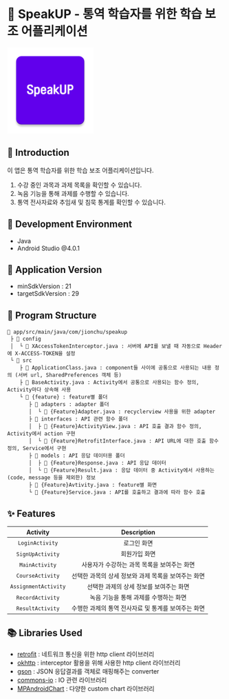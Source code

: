 # :loudspeaker: SpeakUP - 통역 학습자를 위한 학습 보조 어플리케이션
<img alt="Logo" src="app/src/main/res/mipmap-xxxhdpi/ic_launcher.png" width="200">

## :wave: Introduction
이 앱은 통역 학습자를 위한 학습 보조 어플리케이션입니다.
1. 수강 중인 과목과 과제 목록을 확인할 수 있습니다.
2. 녹음 기능을 통해 과제를 수행할 수 있습니다.
3. 통역 전사자료와 추임새 및 침묵 통계를 확인할 수 있습니다.

## :hammer: Development Environment
- Java
- Android Studio @4.0.1

## :bookmark: Application Version
- minSdkVersion : 21
- targetSdkVersion : 29

## :art: Program Structure
```
📁 app/src/main/java/com/jionchu/speakup
 ├ 📁 config
 │  └ 📄 XAccessTokenInterceptor.java : 서버에 API를 보낼 때 자동으로 Header에 X-ACCESS-TOKEN을 설정
 └ 📁 src
    ├ 📄 ApplicationClass.java : component들 사이에 공통으로 사용되는 내용 정의 (서버 url, SharedPreferences 객체 등)
    ├ 📄 BaseActivity.java : Activity에서 공통으로 사용되는 함수 정의, Activity마다 상속해 사용
    └ 📁 {feature} : feature별 폴더
       ├ 📁 adapters : adapter 폴더
       │  └ 📄 {Feature}Adapter.java : recyclerview 사용을 위한 adapter
       ├ 📁 interfaces : API 관련 함수 폴더
       │  ├ 📄 {Feature}ActivityView.java : API 호출 결과 함수 정의, Activity에서 action 구현
       │  └ 📄 {Feature}RetrofitInterface.java : API URL에 대한 호출 함수 정의, Service에서 구현
       ├ 📁 models : API 응답 데이터용 폴더
       │  ├ 📄 {Feature}Response.java : API 응답 데이터
       │  └ 📄 {Feature}Result.java : 응답 데이터 중 Activity에서 사용하는 (code, message 등을 제외한) 정보
       ├ 📄 {Feature}Avtivity.java : feature별 화면
       └ 📄 {Feature}Service.java : API를 호출하고 결과에 따라 함수 호출
```

## :sparkles: Features
|         Activity         |                          Description                           |
| :----------------------: | :------------------------------------------------------------: |
|     `LoginActivity`      |                          로그인 화면                           |
|     `SignUpActivity`     |                         회원가입 화면                          |
|      `MainActivity`      |           사용자가 수강하는 과목 목록을 보여주는 화면           |
|     `CourseActivity`     |       선택한 과목의 상세 정보와 과제 목록을 보여주는 화면       |
|   `AssignmentActivity`   |             선택한 과제의 상세 정보를 보여주는 화면             |
|     `RecordActivity`     |              녹음 기능을 통해 과제를 수행하는 화면              |
|     `ResultActivity`     |       수행한 과제의 통역 전사자료 및 통계를 보여주는 화면        |

## :books: Libraries Used
- [retrofit](https://github.com/square/retrofit) : 네트워크 통신을 위한 http client 라이브러리
- [okhttp](https://github.com/square/okhttp) : interceptor 활용을 위해 사용한 http client 라이브러리
- [gson](https://github.com/square/retrofit/tree/master/retrofit-converters/gson) : JSON 응답결과를 객체로 매핑해주는 converter
- [commons-io](https://github.com/apache/commons-io) : IO 관련 라이브러리
- [MPAndroidChart](https://github.com/PhilJay/MPAndroidChart) : 다양한 custom chart 라이브러리
